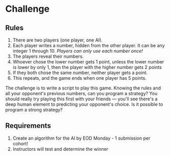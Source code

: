 # Challenge

## Rules

1. There are two players (one player, one AI).
1. Each player writes a number, hidden from the other player. It can be any integer 1 through 10. *Players can only use each number once!*
1. The players reveal their numbers.
1. Whoever chose the lower number gets 1 point, unless the lower number is lower by only 1, then the player with the higher number gets 2 points
1. If they both chose the same number, neither player gets a point.
1. This repeats, and the game ends when one player has 5 points.

The challenge is to write a script to play this game. Knowing the rules and all your opponent's previous numbers, can you program a strategy? You should really try playing this first with your friends — you'll see there's a deep human element to predicting your opponent's choice. Is it possible to program a strong strategy?

## Requirements

1. Create an algorithm for the AI by EOD Monday - 1 submission per cohort!
1. Instructors will test and determine the winner